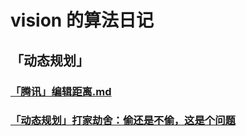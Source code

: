 # vision 的算法日记
## 「动态规划」

### [「腾讯」编辑距离.md](https://github.com/Techvisionbest/LeetCode/blob/master/src/dynamic_programming/「腾讯」编辑距离.md)
### [「动态规划」打家劫舍：偷还是不偷，这是个问题](https://github.com/Techvisionbest/LeetCode/blob/master/src/dynamic_programming/「动态规划」打家劫舍：偷还是不偷，这是个问题.md)




